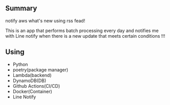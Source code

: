 ## Summary
notify aws what's new using rss fead!

This is an app that performs batch processing every day and notifies me with Line notify when there is a new update that meets certain conditions !!!

## Using
- Python
- poetry(package manager)
- Lambda(backend)
- DynamoDB(DB)
- Github Actions(CI/CD)
- Docker(Container)
- Line Notify
